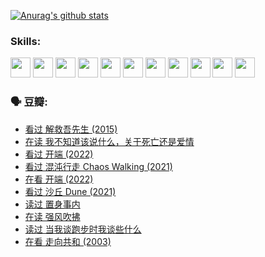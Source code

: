
[![Anurag's github stats](https://github-readme-stats.vercel.app/api?username=w940853815)](https://github.com/anuraghazra/github-readme-stats)

### Skills:

<code><img height="32" src="https://cdn.jsdelivr.net/npm/simple-icons@v5/icons/python.svg"></code>
<code><img height="32" src="https://cdn.jsdelivr.net/npm/simple-icons@v5/icons/javascript.svg"></code>
<code><img height="32" src="https://cdn.jsdelivr.net/npm/simple-icons@v5/icons/django.svg"></code>
<code><img height="32" src="https://cdn.jsdelivr.net/npm/simple-icons@v5/icons/flask.svg"></code>
<code><img height="32" src="https://cdn.jsdelivr.net/npm/simple-icons@v5/icons/vuetify.svg"></code>
<code><img height="32" src="https://cdn.jsdelivr.net/npm/simple-icons@v5/icons/git.svg"></code>
<code><img height="32" src="https://cdn.jsdelivr.net/npm/simple-icons@v5/icons/docker.svg"></code>
<code><img height="32" src="https://cdn.jsdelivr.net/npm/simple-icons@v5/icons/postgresql.svg"></code>
<code><img height="32" src="https://cdn.jsdelivr.net/npm/simple-icons@v5/icons/elasticsearch.svg"></code>
<code><img height="32" src="https://cdn.jsdelivr.net/npm/simple-icons@v5/icons/macos.svg"></code>
<code><img height="32" src="https://cdn.jsdelivr.net/npm/simple-icons@v5/icons/linux.svg"></code>

### 🗣 豆瓣:

<!-- DOUBAN-ACTIVITIES:START -->
- [看过 解救吾先生‎ (2015)](https://www.douban.com/people/136069238/status/3744047085/?_i=43739420)
- [在读 我不知道该说什么，关于死亡还是爱情](https://www.douban.com/people/136069238/status/3742672820/?_i=43739420)
- [看过 开端‎ (2022)](https://www.douban.com/people/136069238/status/3737530861/?_i=43739420)
- [看过 混沌行走 Chaos Walking‎ (2021)](https://www.douban.com/people/136069238/status/3734828206/?_i=43739420)
- [在看 开端‎ (2022)](https://www.douban.com/people/136069238/status/3733533297/?_i=43739420)
- [看过 沙丘 Dune‎ (2021)](https://www.douban.com/people/136069238/status/3726869471/?_i=43739420)
- [读过 置身事内](https://www.douban.com/people/136069238/status/3726223867/?_i=43739420)
- [在读 强风吹拂](https://www.douban.com/people/136069238/status/3725395475/?_i=43739420)
- [读过 当我谈跑步时我谈些什么](https://www.douban.com/people/136069238/status/3715422296/?_i=43739420)
- [在看 走向共和‎ (2003)](https://www.douban.com/people/136069238/status/3711470443/?_i=43739420)
<!-- DOUBAN-ACTIVITIES:END -->
<!--
**w940853815/w940853815** is a ✨ _special_ ✨ repository because its `README.md` (this file) appears on your GitHub profile.

Here are some ideas to get you started:

- 🔭 I’m currently working on ...
- 🌱 I’m currently learning ...
- 👯 I’m looking to collaborate on ...
- 🤔 I’m looking for help with ...
- 💬 Ask me about ...
- 📫 How to reach me: ...
- 😄 Pronouns: ...
- ⚡ Fun fact: ...
-->
